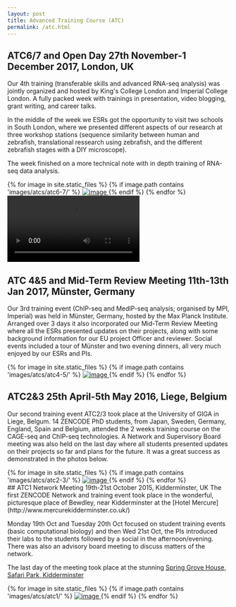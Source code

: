 ```yaml
---
layout: post
title: Advanced Training Course (ATC)
permalink: /atc.html
---
```


## ATC6/7 and Open Day 27th November-1 December 2017, London, UK
Our 4th training (transferable skills and advanced RNA-seq analysis) was jointly organized and hosted by King's College London and Imperial College London.
A fully packed week with trainings in presentation, video blogging, grant writing, and career talks.

In the middle of the week we ESRs got the opportunity to visit two schools in South London, where we presented different aspects of our research at three workshop stations (sequence similarity between human and zebrafish, translational ressearch using zebrafish, and the different zebrafish stages with a DIY microscope).

The week finished on a more technical note with in depth training of RNA-seq data analysis.
<div class="image-gallery-lg d-flex flex-row flex-wrap   justify-content-center">
{% for image in site.static_files %}
{% if image.path contains 'images/atcs/atc6-7/' %}
<a href="{{ image.path }}" class="item" data-toggle="lightbox" data-gallery="gallery">
<img src="{{ image.path }}" alt="image" class="post-image inline-block" />
</a>
{% endif %}
{% endfor %}
<video class="video-container inline-block" controls>
  <source src="../library/images/zoom.webm" type="video/webm; codecs=vp9">
  <source src="../library/images/zoom.mp4" type="video/mp4">
</video>
</div>

## ATC 4&5 and Mid-Term Review Meeting 11th-13th Jan 2017, Münster, Germany
Our 3rd training event (ChIP-seq and MedIP-seq analysis; organised by MPI, Imperial) was held in Münster, Germany, hosted by the Max Planck Institute. Arranged over 3 days it also incorporated our Mid-Term Review Meeting where all the ESRs presented updates on their projects, along with some background information for our EU project Officer and reviewer. Social events included a tour of Münster and two evening dinners, all very much enjoyed by our ESRs and PIs.
<div class="image-gallery-lg d-flex flex-row flex-wrap   justify-content-center">
{% for image in site.static_files %}
{% if image.path contains 'images/atcs/atc4-5/' %}
<a href="{{ image.path }}" class="item" data-toggle="lightbox" data-gallery="gallery">
<img src="{{ image.path }}" alt="image" class="post-image inline-block" />
</a>
{% endif %}
{% endfor %}
</div>


## ATC2&3 25th April-5th May 2016, Liege, Belgium

Our second training event ATC2/3 took place at the University of GIGA in Liege, Belgum. 14 ZENCODE PhD students, from Japan, Sweden, Germany, England, Spain and Belgium, attended the 2 weeks training course on the CAGE-seq and ChIP-seq technologies. A Network and Supervisory Board meeting was also held on the last day where all students presented updates on their projects so far and plans for the future. It was a great success as demonstrated in the photos below.
<div class="image-gallery-lg d-flex flex-row flex-wrap justify-content-center">
{% for image in site.static_files %}
{% if image.path contains 'images/atcs/atc2-3/' %}
<a href="{{ image.path }}" class="item" data-toggle="lightbox" data-gallery="gallery">
<img src="{{ image.path }}" alt="image" class="post-image inline-block" />
</a>
{% endif %}
{% endfor %}
</div>
##  ATC1 Network Meeting 19th-21st October 2015, Kidderminster, UK
The first ZENCODE Network and training event took place in the wonderful, picturesque place of Bewdley, near Kidderminster at the [Hotel Mercure](http://www.mercurekidderminster.co.uk/)

Monday 19th Oct and Tuesday 20th Oct focused on student training events (basic computational biology) and then Wed 21st Oct, the PIs introduced their labs to the students followed by a social in the afternoon/evening. There was also an advisory board meeting to discuss matters of the network.

The last day of the meeting took place at the stunning [Spring Grove House, Safari Park, Kidderminster](http://www.springgrovehouse.co.uk/)

<div class="image-gallery-lg d-flex flex-row flex-wrap justify-content-center">
{% for image in site.static_files %}
{% if image.path contains 'images/atcs/atc1/' %}
<a href="{{ image.path }}" class="item" data-toggle="lightbox" data-gallery="gallery">
<img src="{{ image.path }}" alt="image" class="post-image inline-block" />
</a>
{% endif %}
{% endfor %}
</div>
